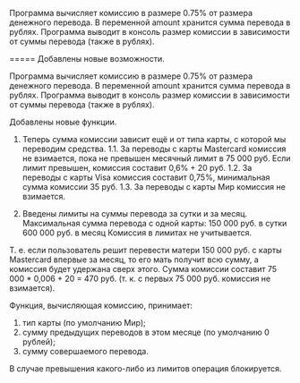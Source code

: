 Программа вычисляет комиссию в размере 0.75% от размера денежного перевода. 
В переменной amount хранится сумма перевода в рублях.
Программа выводит в консоль размер комиссии в зависимости от суммы перевода (также в рублях).

=====
Добавлены новые возможности.

Программа вычисляет комиссию в размере 0.75% от размера денежного перевода.
В переменной amount хранится сумма перевода в рублях.
Программа выводит в консоль размер комиссии в зависимости от суммы перевода (также в рублях).

Добавлены новые функции.
1. Теперь сумма комиссии зависит ещё и от типа карты, с которой мы переводим средства.
   1.1. За переводы с карты Mastercard комиссия не взимается, пока не превышен месячный лимит в 75 000 руб. Если лимит превышен, комиссия составит 0,6% + 20 руб.
   1.2. За переводы с карты Visa комиссия составит 0,75%, минимальная сумма комиссии 35 руб.
   1.3. За переводы с карты Мир комиссия не взимается.

2. Введены лимиты на суммы перевода за сутки и за месяц. Максимальная сумма перевода с одной карты:
   150 000 руб. в сутки
   600 000 руб. в месяц
   Комиссия в лимитах не учитывается.

Т. е. если пользователь решит перевести матери 150 000 руб. с карты Mastercard впервые за месяц, то его мать получит всю сумму, а комиссия будет удержана сверх этого. Сумма комиссии составит 75 000 * 0,006 + 20 = 470 руб. (т. к. с первых 75 000 руб. комиссия не взимается).

Функция, вычисляющая комиссию, принимает:

1. тип карты (по умолчанию Мир);
2. сумму предыдущих переводов в этом месяце (по умолчанию 0 рублей);
3. сумму совершаемого перевода.

В случае превышения какого-либо из лимитов операция блокируется.
